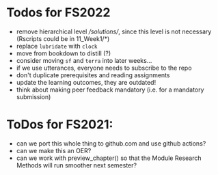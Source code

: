 
# Todos for FS2022

- remove hierarchical level */solutions/*, since this level is not necessary (Rscripts could be in 11_Week1/*)
- replace `lubridate` with `clock`
- move from bookdown to distill (?)
- consider moving `sf` and `terra` into later weeks...
- if we use utterances, everyone needs to subscribe to the repo
- don't duplicate prerequisites and reading assignments
- update the learning outcomes, they are outdated!
- think about making peer feedback mandatory (i.e. for a mandatory submission)

# ToDos for FS2021:

- can we port this whole thing to github.com and use github actions?
- can we make this an OER?
- can we work with preview_chapter() so that the Module Research Methods will run smoother next semester?

